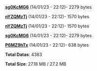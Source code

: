 [**sg0KcMG6**](/data/sg0KcMG6.txt) (14/01/23 - 22:12)- 2279 bytes

[**nYZQMzTj**](/data/nYZQMzTj.txt) (14/01/23 - 22:12)- 1570 bytes

[**nYZQMzTj**](/data/nYZQMzTj.txt) (14/01/23 - 22:12)- 1570 bytes

[**sg0KcMG6**](/data/sg0KcMG6.txt) (14/01/23 - 22:12)- 2279 bytes

[**P6MZ9hTx**](/data/P6MZ9hTx.txt) (14/01/23 - 22:12)- 638 bytes

**Total Datas**: 4383

**Total Size**: 27.18 MB / 27.2 MB